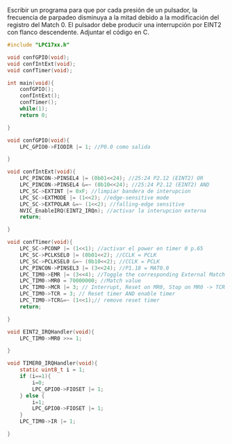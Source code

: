 Escribir un programa para que por cada presión de un pulsador, la frecuencia de parpadeo disminuya a la mitad debido a la modificación del registro del Match 0. El pulsador debe producir una interrupción por EINT2 con flanco descendente. Adjuntar el código en C.

```C
#include "LPC17xx.h"

void confGPIO(void);
void confIntExt(void);
void confTimer(void);

int main(void){
	confGPIO();
	confIntExt();
	confTimer();
	while(1);
	return 0;

}

void confGPIO(void){
	LPC_GPIO0->FIODIR |= 1; //P0.0 como salida

}

void confIntExt(void){
	LPC_PINCON->PINSEL4 |= (0b01<<24); //25:24 P2.12 (EINT2) OR
	LPC_PINCON->PINSEL4 &=~ (0b10<<24); //25:24 P2.12 (EINT2) AND
	LPC_SC->EXTINT |= 0xF; //limpiar bandera de interupcion
	LPC_SC->EXTMODE |= (1<<2); //edge-sensitive mode
	LPC_SC->EXTPOLAR &=~ (1<<2); //falling-edge sensitive
	NVIC_EnableIRQ(EINT2_IRQn); //activar la interupcion externa
	return;

}

void confTimer(void){
	LPC_SC->PCONP |= (1<<1); //activar el power en timer 0 p.65
	LPC_SC->PCLKSEL0 |= (0b01<<2); //CCLK = PCLK
	LPC_SC->PCLKSEL0 &=~ (0b10<<2); //CCLK = PCLK
	LPC_PINCON->PINSEL3 |= (3<<24); //P1.18 = MAT0.0
	LPC_TIM0->EMR |= (3<<4); //Toggle the corresponding External Match bit/output.
	LPC_TIM0->MR0 = 70000000; //Match value
	LPC_TIM0->MCR |= 3; // Interrupt, Reset on MR0, Stop on MR0 -> TCR = 0
	LPC_TIM0->TCR = 3; // Reset timer AND enable timer
	LPC_TIM0->TCR&=~ (1<<1);// remove reset timer
	return;

}

void EINT2_IRQHandler(void){
	LPC_TIM0->MR0 >>= 1;

}

void TIMER0_IRQHandler(void){
	static uint8_t i = 1;
	if (i==1){
		i=0;
		LPC_GPIO0->FIOSET |= 1;
	} else {
		i=1;
		LPC_GPIO0->FIOSET |= 1;
	}
	LPC_TIM0->IR |= 1;

}

```